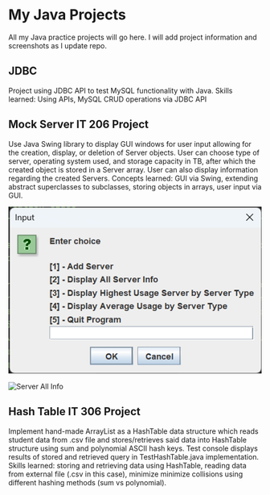 # My Java Projects
All my Java practice projects will go here. I will add project information and screenshots as I update repo.

## JDBC
Project using JDBC API to test MySQL functionality with Java.
Skills learned: Using APIs, MySQL CRUD operations via JDBC API

## Mock Server IT 206 Project
Use Java Swing library to display GUI windows for user input allowing for the creation, display, or deletion of Server objects. User can choose type of server, operating system used, and storage capacity in TB, after which the created object is stored in a Server array. User can also display information regarding the created Servers.
Concepts learned: GUI via Swing, extending abstract superclasses to subclasses, storing objects in arrays, user input via GUI.

![Server Main Menu](images/mockDatabaseMain.png)

![Server All Info](images/mockDatabaseDisplayAllInfo.png)

## Hash Table IT 306 Project
Implement hand-made ArrayList as a HashTable data structure which reads student data from .csv file and stores/retrieves said data into HashTable structure using sum and polynomial ASCII hash keys. Test console displays results of stored and retrieved query in TestHashTable.java implementation.
Skills learned: storing and retrieving data using HashTable, reading data from external file (.csv in this case), minimize minimize collisions using different hashing methods (sum vs polynomial).
